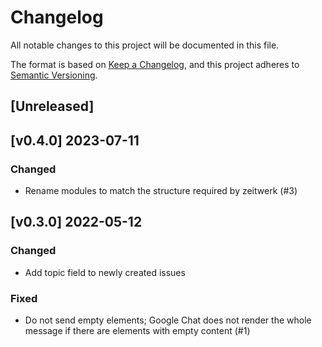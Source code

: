 # Changelog

All notable changes to this project will be documented in this file.

The format is based on [Keep a Changelog](https://keepachangelog.com/en/1.0.0/),
and this project adheres to [Semantic Versioning](https://semver.org/spec/v2.0.0.html).

## [Unreleased]

## [v0.4.0] 2023-07-11
### Changed
- Rename modules to match the structure required by zeitwerk (#3)

## [v0.3.0] 2022-05-12
### Changed
- Add topic field to newly created issues
### Fixed
- Do not send empty elements; Google Chat does not render the whole message if there are elements with empty content (#1)